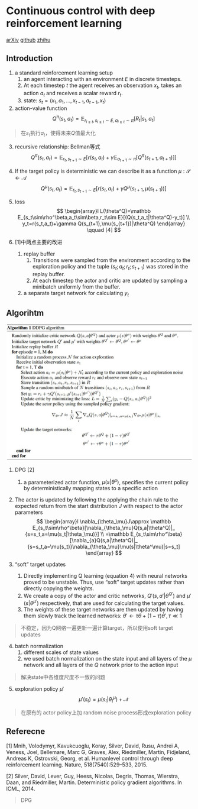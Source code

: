 # Continuous control with deep reinforcement learning
[arXiv](https://arxiv.org/abs/1509.02971)
[github](https://github.com/vy007vikas/PyTorch-ActorCriticRL)
[zhihu](https://zhuanlan.zhihu.com/p/26754280)

## Introduction
1. a standard reinforcement learning setup
   1. an agent interacting with an environment $E$ in discrete timesteps.
   2. At each timestep $t$ the agent receives an observation $x_t$, takes an action $a_t$ and receives a scalar reward $r_t$.
   3. state: $s_t=(x_1,a_1,...,x_{t-1},a_{t-1},x_t)$
2. action-value function
$$ Q^\pi(s_t,a_t)=\mathbb E_{r_{i\ge t},s_{i\ge t}\sim E,a_{i\ge t}\sim\pi}[R_t|s_t,a_t] $$
> 在$s_t$执行$a_t$，使得未来$Q$值最大化

3. recursive relationship: Bellman等式
$$ Q^\pi(s_t,a_t)=\mathbb E_{r_t,s_{t+1}\sim E}[r(s_t,a_t)+\gamma\mathbb E_{a_{t+1}\sim\pi}[Q^\pi(s_{t+1},a_{t+1})]] $$

4. If the target policy is deterministic we can describe it as a function $\mu:\mathcal S\leftarrow\mathcal A$
$$ Q^\mu(s_t,a_t)=\mathbb E_{r_t,s_{t+1}\sim E}[r(s_t,a_t)+\gamma Q^\mu(s_{t+1},\mu(s_{t+1}))] $$

5. loss
$$
\begin{array}l
L(\theta^Q)=\mathbb E_{s_t\sim\rho^\beta,a_t\sim\beta,r_t\sim E}[(Q(s_t,a_t|\theta^Q)-y_t)]  \\
y_t=r(s_t,a_t)+\gamma Q(s_{t+1},\mu(s_{t+1})|\theta^Q)
\end{array} \qquad [4]
$$
6. [1]中两点主要的改进
   1. replay buffer
      1. Transitions were sampled from the environment according to the exploration policy and the tuple $(s_t;a_t;r_t;s_{t+1})$ was stored in the replay buffer.
      2. At each timestep the actor and critic are updated by sampling a minibatch uniformly from the buffer.
   2. a separate target network for calculating $y_t$

## Algorihtm
![ddpg](./.assets/ddpg.jpg)
1. DPG [2]
   1. a parameterized actor function, $\mu(s|\theta^\mu)$, specifies the current policy by deterministically mapping states to a specific action
2. The actor is updated by following the applying the chain rule to the expected return from the start distribution $J$ with respect to the actor parameters
$$
\begin{array}l
\nabla_{\theta_\mu}J\approx \mathbb E_{s_t\sim\rho^\beta}[\nabla_{\theta_\mu}Q(s,a|\theta^Q)|_ {s=s_t,a=\mu(s_t|\theta_\mu)}] \\
=\mathbb E_{s_t\sim\rho^\beta}[\nabla_{a}Q(s,a|\theta^Q)|_ {s=s_t,a=\mu(s_t)}\nabla_{\theta_\mu}\mu(s|\theta^\mu)|s=s_t]
\end{array}
$$

3. “soft” target updates
   1. Directly implementing Q learning (equation 4) with neural networks proved to be unstable. Thus, use “soft” target updates rather than directly copying the weights.
   2. We create a copy of the actor and critic networks, $Q'(s, a'|\theta^{Q'})$ and $\mu'(s|\theta^{\mu'})$ respectively, that are used for calculating the target values.
   3. The weights of these target networks are then updated by having them slowly track the learned networks: $\theta'\leftarrow\tau\theta+(1-\tau)\theta',\tau\ll 1$
> 不稳定，因为Q网络一遍更新一遍计算target，所以使用soft target updates

4. batch normalization
   1. different scales of state values
   2. we used batch normalization on the state input and all layers of the $\mu$ network and all layers of the $Q$ network prior to the action input
> 解决state中各维度尺度不一致的问题

5. exploration policy $\mu'$
$$ \mu'(s_t)=\mu(s_t|\theta^\mu_t)+\mathcal N $$
> 在原有的 actor policy上加 random noise process形成exploration policy

## Referecne
[1] Mnih, Volodymyr, Kavukcuoglu, Koray, Silver, David, Rusu, Andrei A, Veness, Joel, Bellemare, Marc G, Graves, Alex, Riedmiller, Martin, Fidjeland, Andreas K, Ostrovski, Georg, et al. Humanlevel control through deep reinforcement learning. Nature, 518(7540):529–533, 2015.

[2] Silver, David, Lever, Guy, Heess, Nicolas, Degris, Thomas, Wierstra, Daan, and Riedmiller, Martin. Deterministic policy gradient algorithms. In ICML, 2014.
> DPG
